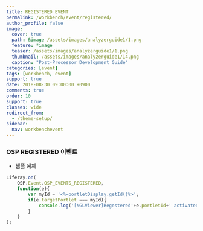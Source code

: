 ```yaml
---
title: REGISTERED EVENT
permalink: /workbench/event/registered/
author_profile: false
image:
  cover: true
  path: &image /assets/images/analyzerguide1/1.png
  feature: *image
  teaser: /assets/images/analyzerguide1/1.png
  thumbnail: /assets/images/analyzerguide1/14.png
  caption: "Post-Processor Development Guide"
categories: [event]
tags: [workbench, event]
support: true
date: 2018-08-30 09:00:00 +0900
comments: true
order: 10
support: true
classes: wide
redirect_from:
  - /theme-setup/
sidebar:
  nav: workbenchevent
---
```


### OSP REGISTERED 이벤트

- 샘플 예제
```javascript
Liferay.on(
	OSP.Event.OSP_EVENTS_REGISTERED,
	function(e){
		var myId = '<%=portletDisplay.getId()%>';
		if(e.targetPortlet === myId){
			console.log('[NGLViewer]Regestered'+e.portletId+' activated. '+new Date()+']');
		}
	}
);
```
